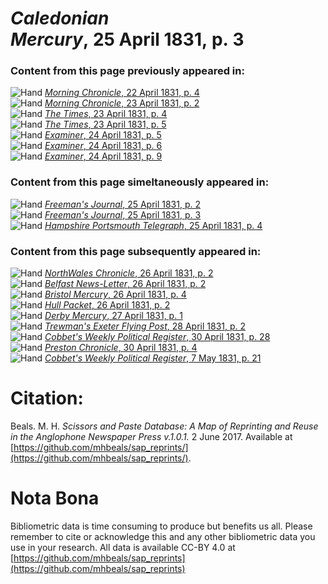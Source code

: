 # *Caledonian Mercury*, 25 April 1831, p. 3  
  
### Content from this page previously appeared in:  
![Hand](http://scissorsandpaste.net/wp-content/uploads/2017/06/smallhandpointer.png) [*Morning Chronicle*, 22 April 1831, p. 4](https://mhbeals.github.io/sap_html/Morning-Chronicle/Morning-Chronicle-22-April-1831-p-4)  
![Hand](http://scissorsandpaste.net/wp-content/uploads/2017/06/smallhandpointer.png) [*Morning Chronicle*, 23 April 1831, p. 2](https://mhbeals.github.io/sap_html/Morning-Chronicle/Morning-Chronicle-23-April-1831-p-2)  
![Hand](http://scissorsandpaste.net/wp-content/uploads/2017/06/smallhandpointer.png) [*The Times*, 23 April 1831, p. 4](https://mhbeals.github.io/sap_html/The-Times/The-Times-23-April-1831-p-4)  
![Hand](http://scissorsandpaste.net/wp-content/uploads/2017/06/smallhandpointer.png) [*The Times*, 23 April 1831, p. 5](https://mhbeals.github.io/sap_html/The-Times/The-Times-23-April-1831-p-5)  
![Hand](http://scissorsandpaste.net/wp-content/uploads/2017/06/smallhandpointer.png) [*Examiner*, 24 April 1831, p. 5](https://mhbeals.github.io/sap_html/Examiner/Examiner-24-April-1831-p-5)  
![Hand](http://scissorsandpaste.net/wp-content/uploads/2017/06/smallhandpointer.png) [*Examiner*, 24 April 1831, p. 6](https://mhbeals.github.io/sap_html/Examiner/Examiner-24-April-1831-p-6)  
![Hand](http://scissorsandpaste.net/wp-content/uploads/2017/06/smallhandpointer.png) [*Examiner*, 24 April 1831, p. 9](https://mhbeals.github.io/sap_html/Examiner/Examiner-24-April-1831-p-9)  
  
### Content from this page simeltaneously appeared in:  
![Hand](http://scissorsandpaste.net/wp-content/uploads/2017/06/smallhandpointer.png) [*Freeman's Journal*, 25 April 1831, p. 2](https://mhbeals.github.io/sap_html/Freeman's-Journal/Freeman's-Journal-25-April-1831-p-2)  
![Hand](http://scissorsandpaste.net/wp-content/uploads/2017/06/smallhandpointer.png) [*Freeman's Journal*, 25 April 1831, p. 3](https://mhbeals.github.io/sap_html/Freeman's-Journal/Freeman's-Journal-25-April-1831-p-3)  
![Hand](http://scissorsandpaste.net/wp-content/uploads/2017/06/smallhandpointer.png) [*Hampshire Portsmouth Telegraph*, 25 April 1831, p. 4](https://mhbeals.github.io/sap_html/Hampshire-Portsmouth-Telegraph/Hampshire-Portsmouth-Telegraph-25-April-1831-p-4)  
  
### Content from this page subsequently appeared in:  
![Hand](http://scissorsandpaste.net/wp-content/uploads/2017/06/smallhandpointer.png) [*NorthWales Chronicle*, 26 April 1831, p. 2](https://mhbeals.github.io/sap_html/NorthWales-Chronicle/NorthWales-Chronicle-26-April-1831-p-2)  
![Hand](http://scissorsandpaste.net/wp-content/uploads/2017/06/smallhandpointer.png) [*Belfast News-Letter*, 26 April 1831, p. 2](https://mhbeals.github.io/sap_html/Belfast-News-Letter/Belfast-News-Letter-26-April-1831-p-2)  
![Hand](http://scissorsandpaste.net/wp-content/uploads/2017/06/smallhandpointer.png) [*Bristol Mercury*, 26 April 1831, p. 4](https://mhbeals.github.io/sap_html/Bristol-Mercury/Bristol-Mercury-26-April-1831-p-4)  
![Hand](http://scissorsandpaste.net/wp-content/uploads/2017/06/smallhandpointer.png) [*Hull Packet*, 26 April 1831, p. 2](https://mhbeals.github.io/sap_html/Hull-Packet/Hull-Packet-26-April-1831-p-2)  
![Hand](http://scissorsandpaste.net/wp-content/uploads/2017/06/smallhandpointer.png) [*Derby Mercury*, 27 April 1831, p. 1](https://mhbeals.github.io/sap_html/Derby-Mercury/Derby-Mercury-27-April-1831-p-1)  
![Hand](http://scissorsandpaste.net/wp-content/uploads/2017/06/smallhandpointer.png) [*Trewman's Exeter Flying Post*, 28 April 1831, p. 2](https://mhbeals.github.io/sap_html/Trewman's-Exeter-Flying-Post/Trewman's-Exeter-Flying-Post-28-April-1831-p-2)  
![Hand](http://scissorsandpaste.net/wp-content/uploads/2017/06/smallhandpointer.png) [*Cobbet's Weekly Political Register*, 30 April 1831, p. 28](https://mhbeals.github.io/sap_html/Cobbet's-Weekly-Political-Register/Cobbet's-Weekly-Political-Register-30-April-1831-p-28)  
![Hand](http://scissorsandpaste.net/wp-content/uploads/2017/06/smallhandpointer.png) [*Preston Chronicle*, 30 April 1831, p. 4](https://mhbeals.github.io/sap_html/Preston-Chronicle/Preston-Chronicle-30-April-1831-p-4)  
![Hand](http://scissorsandpaste.net/wp-content/uploads/2017/06/smallhandpointer.png) [*Cobbet's Weekly Political Register*, 7 May 1831, p. 21](https://mhbeals.github.io/sap_html/Cobbet's-Weekly-Political-Register/Cobbet's-Weekly-Political-Register-7-May-1831-p-21)  


# Citation: 

Beals. M. H. *Scissors and Paste Database: A Map of Reprinting and Reuse in the Anglophone Newspaper Press v.1.0.1.* 2 June 2017. Available at [https://github.com/mhbeals/sap_reprints/](https://github.com/mhbeals/sap_reprints/). 

# Nota Bona

Bibliometric data is time consuming to produce but benefits us all. Please remember to cite or acknowledge this and any other bibliometric data you use in your research. All data is available CC-BY 4.0 at [https://github.com/mhbeals/sap_reprints](https://github.com/mhbeals/sap_reprints)